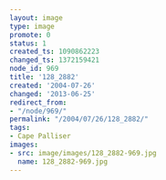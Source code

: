 ```yaml
---
layout: image
type: image
promote: 0
status: 1
created_ts: 1090862223
changed_ts: 1372159421
node_id: 969
title: '128_2882'
created: '2004-07-26'
changed: '2013-06-25'
redirect_from:
- "/node/969/"
permalink: "/2004/07/26/128_2882/"
tags:
- Cape Palliser
images:
- src: image/images/128_2882-969.jpg
  name: 128_2882-969.jpg
---
```


